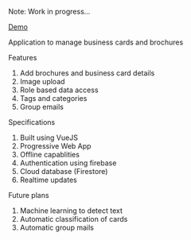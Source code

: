 Note: Work in progress...

<a href="https://chidambarampg.github.io/Business-Card-Management/" target="_blank">Demo</a>

Application to manage business cards and brochures

Features
1. Add brochures and business card details
2. Image upload
3. Role based data access
4. Tags and categories
5. Group emails

Specifications
1. Built using VueJS
2. Progressive Web App
3. Offline capablities
4. Authentication using firebase
5. Cloud database (Firestore)
6. Realtime updates

Future plans
1. Machine learning to detect text 
2. Automatic classification of cards
3. Automatic group mails
